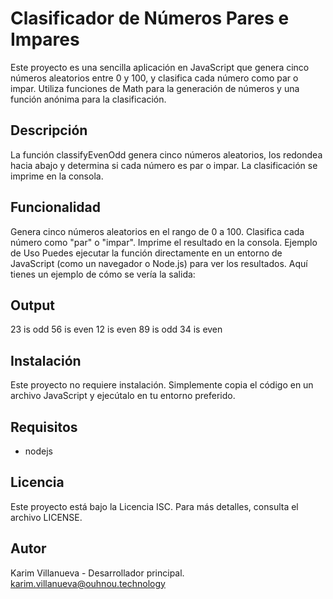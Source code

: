 # Clasificador de Números Pares e Impares

Este proyecto es una sencilla aplicación en JavaScript que genera cinco números aleatorios entre 0 y 100, y clasifica cada número como par o impar. Utiliza funciones de Math para la generación de números y una función anónima para la clasificación.

## Descripción

La función classifyEvenOdd genera cinco números aleatorios, los redondea hacia abajo y determina si cada número es par o impar. La clasificación se imprime en la consola.

## Funcionalidad

Genera cinco números aleatorios en el rango de 0 a 100.
Clasifica cada número como "par" o "impar".
Imprime el resultado en la consola.
Ejemplo de Uso
Puedes ejecutar la función directamente en un entorno de JavaScript (como un navegador o Node.js) para ver los resultados. Aquí tienes un ejemplo de cómo se vería la salida:

## Output

23 is odd
56 is even
12 is even
89 is odd
34 is even

## Instalación

Este proyecto no requiere instalación. Simplemente copia el código en un archivo JavaScript y ejecútalo en tu entorno preferido.

## Requisitos

- nodejs

## Licencia

Este proyecto está bajo la Licencia ISC. Para más detalles, consulta el archivo LICENSE.

## Autor

Karim Villanueva - Desarrollador principal.
karim.villanueva@ouhnou.technology
